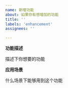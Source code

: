 ```yaml
---
name: 新增功能
about: 如果你有想增加的功能
title: ''
labels: 'enhancement'
assignees: ''

---
```




**功能描述**

描述下你想要的功能

**应用场景**

什么场景下能够用到这个功能
